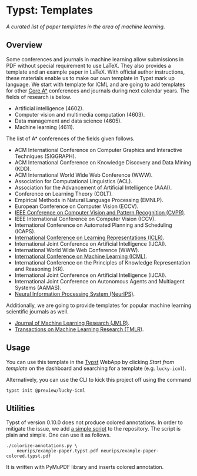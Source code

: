# Typst: Templates

*A curated list of paper templates in the area of machine learning.*

## Overview

Some conferences and journals in machine learning allow submissions in PDF
without special requirement to use LaTeX. They also provides a template and an
example paper in LaTeX. With official author instructions, these materials
enable us to make our own template in Typst mark up language. We start with
template for ICML and are going to add templates for other [Core A\*][1]
conferences and journals during next calendar years. The fields of research is
below.

- Artificial intelligence (4602).
- Computer vision and multimedia computation (4603).
- Data management and data science (4605).
- Machine learning (4611).

The list of A* conferences of the fields given follows.

- ACM International Conference on Computer Graphics and Interactive Techniques
  (SIGGRAPH).
- ACM International Conference on Knowledge Discovery and Data Mining (KDD).
- ACM International World Wide Web Conference (WWW).
- Association for Computational Linguistics (ACL).
- Association for the Advancement of Artificial Intelligence (AAAI).
- Conference on Learning Theory (COLT).
- Empirical Methods in Natural Language Processing (EMNLP).
- European Conference on Computer Vision (ECCV).
- [IEEE Conference on Computer Vision and Pattern Recognition (CVPR)](cvpr).
- IEEE International Conference on Computer Vision (ICCV).
- International Conference on Automated Planning and Scheduling (ICAPS).
- [International Conference on Learning Representations (ICLR)](iclr).
- International Joint Conference on Artificial Intelligence (IJCAI).
- International World Wide Web Conference (WWW).
- [International Conference on Machine Learning (ICML)](icml).
- International Conference on the Principles of Knowledge Representation and
  Reasoning (KR).
- International Joint Conference on Artificial Intelligence (IJCAI).
- International Joint Conference on Autonomous Agents and Multiagent Systems
  (AAMAS).
- [Neural Information Processing System (NeurIPS)](neurips).

Additionally, we are going to provide templates for popular machine learning
scientific journals as well.

- [Journal of Machine Learning Research (JMLR)](jmlr).
- [Transactions on Machine Learning Research (TMLR)](tmlr).

## Usage

You can use this template in the [Typst][2] WebApp by clicking _Start from
template_ on the dashboard and searching for a template (e.g. `lucky-icml`).

Alternatively, you can use the CLI to kick this project off using the command

```shell
typst init @preview/lucky-icml
```

## Utilities

Typst of version 0.10.0 does not produce colored annotations. In order to
mitigate the issue, we add [a simple script](colorize-annotations.py) to the
repository. The script is plain and simple. One can use it as follows.

```shell
./colorize-annotations.py \
    neurips/example-paper.typst.pdf neurips/example-paper-colored.typst.pdf
```

It is written with PyMuPDF library and inserts colored annotation.

[1]: https://portal.core.edu.au/conf-ranks/?search=A*&by=rank&source=CORE2023&sort=aacronym
[2]: https://typst.app/
